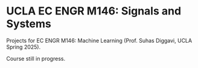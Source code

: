 # UCLA EC ENGR M146: Signals and Systems

Projects for EC ENGR M146: Machine Learning (Prof. Suhas Diggavi, UCLA Spring 2025).

Course still in progress.